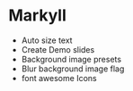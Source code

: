# Markyll
- Auto size text
- Create Demo slides
- Background image presets
- Blur background image flag
- font awesome Icons
